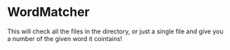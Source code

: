 # WordMatcher
This will check all the files in the directory, or just a single file and give you a number of the given word it cointains!
